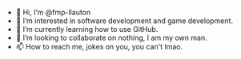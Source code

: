 - 👋 Hi, I’m @fmp-llauton
- 👀 I’m interested in software development and game development.
- 🌱 I’m currently learning how to use GitHub.
- 💞️ I’m looking to collaborate on nothing, I am my own man.
- 📫 How to reach me, jokes on you, you can't lmao.

<!---
fmp-llauton/fmp-llauton is a ✨ special ✨ repository because its `README.md` (this file) appears on your GitHub profile.
You can click the Preview link to take a look at your changes.
--->
